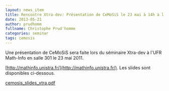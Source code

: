 ```yaml
---
layout: news_item
title: Rencontre Xtra-dev: Présentation de CeMoSiS le 23 mai à 14h à l'UFR Math-Info
date: 2013-05-21
author: prudhomm
fullname: Christophe Prud'homme
categories: seminar
tags: cemosis
---
```


Une présentation de CeMoSiS sera faite lors du séminaire Xtra-dev à l'UFR Math-Info en salle 301 le 23 mai 2011.

[http://mathinfo.unistra.fr/](http://mathinfo.unistra.fr/). Les slides sont disponibles ci-dessous.


[cemosis_slides_xtra.pdf](http://docs.google.com/viewer?a=v&pid=sites&srcid=Y2Vtb3Npcy5mcnx3d3d8Z3g6MTgyNDQ3NGE3MzU5YzA0Mw)